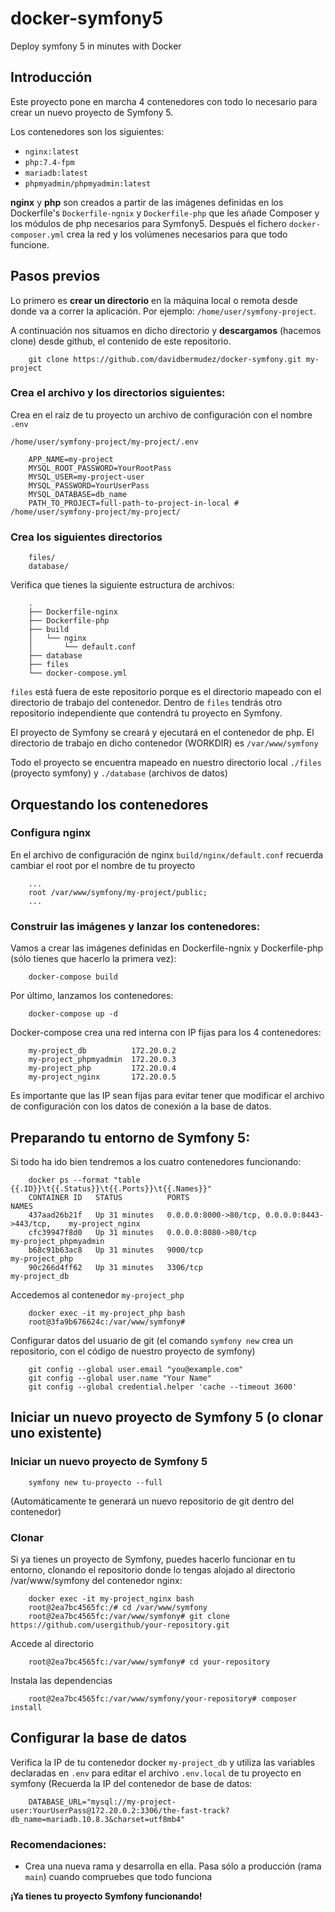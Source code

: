 # docker-symfony5
Deploy symfony 5 in minutes with Docker

## Introducción

Este proyecto pone en marcha 4 contenedores con todo lo necesario para crear un nuevo proyecto de Symfony 5. 

Los contenedores son los siguientes:

- `nginx:latest`
- `php:7.4-fpm`
- `mariadb:latest`
- `phpmyadmin/phpmyadmin:latest`

**nginx** y **php** son creados a partir de las imágenes definidas en los Dockerfile's `Dockerfile-ngnix` y `Dockerfile-php` que les añade Composer y los módulos de php necesarios para Symfony5. Después el fichero `docker-composer.yml` crea la red y los volúmenes necesarios para que todo funcione.

## Pasos previos

Lo primero es **crear un directorio** en la máquina local o remota desde donde va a correr la aplicación. Por ejemplo: `/home/user/symfony-project`.

A continuación nos situamos en dicho directorio y **descargamos** (hacemos clone) desde github, el contenido de este repositorio.

        git clone https://github.com/davidbermudez/docker-symfony.git my-project
        
### Crea el archivo y los directorios siguientes:

Crea en el raiz de tu proyecto un archivo de configuración con el nombre `.env`

`/home/user/symfony-project/my-project/.env`

        APP_NAME=my-project
        MYSQL_ROOT_PASSWORD=YourRootPass
        MYSQL_USER=my-project-user
        MYSQL_PASSWORD=YourUserPass
        MYSQL_DATABASE=db_name
        PATH_TO_PROJECT=full-path-to-project-in-local # /home/user/symfony-project/my-project/
        
### Crea los siguientes directorios

        files/
        database/
        
Verifica que tienes la siguiente estructura de archivos: 

        .
        ├── Dockerfile-nginx
        ├── Dockerfile-php
        ├── build
        │   └── nginx
        │       └── default.conf
        ├── database
        ├── files
        └── docker-compose.yml
        
`files` está fuera de este repositorio porque es el directorio mapeado con el directorio de trabajo del contenedor. Dentro de `files` tendrás otro repositorio independiente que contendrá tu proyecto en Symfony.

El proyecto de Symfony se creará y ejecutará en el contenedor de php. El directorio de trabajo en dicho contenedor (WORKDIR) es `/var/www/symfony`

Todo el proyecto se encuentra mapeado en nuestro directorio local `./files` (proyecto symfony) y `./database` (archivos de datos)

## Orquestando los contenedores

### Configura nginx

En el archivo de configuración de nginx `build/nginx/default.conf` recuerda cambiar el root por el nombre de tu proyecto

        ...
        root /var/www/symfony/my-project/public;
        ...

### Construir las imágenes y lanzar los contenedores:

Vamos a crear las imágenes definidas en Dockerfile-ngnix y Dockerfile-php (sólo tienes que hacerlo la primera vez):

        docker-compose build

Por último, lanzamos los contenedores:

        docker-compose up -d

Docker-compose crea una red interna con IP fijas para los 4 contenedores:

        my-project_db          172.20.0.2        
        my-project_phpmyadmin  172.20.0.3
        my-project_php         172.20.0.4
        my-project_nginx       172.20.0.5
        
Es importante que las IP sean fijas para evitar tener que modificar el archivo de configuración con los datos de conexión a la base de datos.

## Preparando tu entorno de Symfony 5:

Si todo ha ido bien tendremos a los cuatro contenedores funcionando:

        docker ps --format "table {{.ID}}\t{{.Status}}\t{{.Ports}}\t{{.Names}}"
        CONTAINER ID   STATUS          PORTS                                           NAMES
        437aad26b21f   Up 31 minutes   0.0.0.0:8000->80/tcp, 0.0.0.0:8443->443/tcp,    my-project_nginx
        cfc39947f8d0   Up 31 minutes   0.0.0.0:8080->80/tcp                            my-project_phpmyadmin
        b68c91b63ac8   Up 31 minutes   9000/tcp                                        my-project_php
        90c266d4ff62   Up 31 minutes   3306/tcp                                        my-project_db

Accedemos al contenedor `my-project_php`

        docker exec -it my-project_php bash
        root@3fa9b676624c:/var/www/symfony#
        
Configurar datos del usuario de git (el comando `symfony new` crea un repositorio, con el código de nuestro proyecto de symfony)

        git config --global user.email "you@example.com"
        git config --global user.name "Your Name"
        git config --global credential.helper 'cache --timeout 3600'

## Iniciar un nuevo proyecto de Symfony 5 (o clonar uno existente)

### Iniciar un nuevo proyecto de Symfony 5

        symfony new tu-proyecto --full
        
(Automáticamente te generará un nuevo repositorio de git dentro del contenedor)

### Clonar

Si ya tienes un proyecto de Symfony, puedes hacerlo funcionar en tu entorno, clonando el repositorio donde lo tengas alojado al directorio /var/www/symfony del contenedor nginx:

        docker exec -it my-project_nginx bash
        root@2ea7bc4565fc:/# cd /var/www/symfony
        root@2ea7bc4565fc:/var/www/symfony# git clone https://github.com/usergithub/your-repository.git
        
Accede al directorio

        root@2ea7bc4565fc:/var/www/symfony# cd your-repository

Instala las dependencias

        root@2ea7bc4565fc:/var/www/symfony/your-repository# composer install

## Configurar la base de datos

Verifica la IP de tu contenedor docker `my-project_db` y utiliza las variables declaradas en `.env` para editar el archivo `.env.local` de tu proyecto en symfony (Recuerda la IP del contenedor de base de datos:

        DATABASE_URL="mysql://my-project-user:YourUserPass@172.20.0.2:3306/the-fast-track?db_name=mariadb.10.8.3&charset=utf8mb4"

### Recomendaciones:

- Crea una nueva rama y desarrolla en ella. Pasa sólo a producción (rama `main`) cuando compruebes que todo funciona

**¡Ya tienes tu proyecto Symfony funcionando!**

